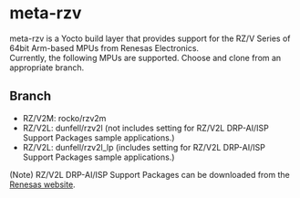 # meta-rzv

meta-rzv is a Yocto build layer that provides support for the RZ/V Series of 64bit Arm-based MPUs from Renesas Electronics.  
Currently, the following MPUs are supported. Choose and clone from an appropriate branch.

## Branch
- RZ/V2M: rocko/rzv2m
- RZ/V2L: dunfell/rzv2l (not includes setting for RZ/V2L DRP-AI/ISP Support Packages sample applications.)
- RZ/V2L: dunfell/rzv2l_lp (includes setting for RZ/V2L DRP-AI/ISP Support Packages sample applications.)

(Note) RZ/V2L DRP-AI/ISP Support Packages can be downloaded from the [Renesas website](https://www.renesas.com/us/en/products/microcontrollers-microprocessors/rz-arm-based-high-end-32-64-bit-mpus/rzv2l-general-purpose-microprocessor-equipped-renesas-original-ai-dedicated-accelerator-drp-ai-12ghz-dual).
